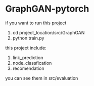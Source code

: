 # GraphGAN-pytorch
if you want to run this project
1. cd project_location/src/GraphGAN
2. python train.py


this project include:
1. link_prediction 
2. node_classfication
3. recomendation

you can see them in src/evaluation
